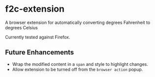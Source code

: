 # f2c-extension
A browser extension for automatically converting degrees Fahrenheit to degrees Celsius

Currently tested against Firefox.

## Future Enhancements

* Wrap the modified content in a `span` and style to highlight changes.
* Allow extension to be turned off from the `browser action` popup.
